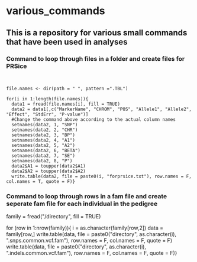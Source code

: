 # various_commands

## This is a repository for various small commands that have been used in analyses

### Command to loop through files in a folder and create files for PRSice

```{R}


file.names <- dir(path = " ", pattern =".TBL")

for(i in 1:length(file.names)){
  data1 = fread(file.names[i], fill = TRUE)
  data2 = data1[,c("MarkerName", "CHROM", "POS", "Allele1", "Allele2", "Effect", "StdErr", "P-value")]
  #Change the command above according to the actual column names
  setnames(data2, 1, "SNP")
  setnames(data2, 2, "CHR")
  setnames(data2, 3, "BP")
  setnames(data2, 4, "A1")
  setnames(data2, 5, "A2")
  setnames(data2, 6, "BETA")
  setnames(data2, 7, "SE")
  setnames(data2, 8, "P")
  data2$A1 = toupper(data2$A1)
  data2$A2 = toupper(data2$A2)
  write.table(data2, file = paste0(i, "forprsice.txt"), row.names = F, col.names = T, quote = F)}

```


### Command to loop through rows in a fam file and create seperate fam file for each individual in the pedigree

family = fread("/directory", fill = TRUE)

for (row in 1:nrow(family)){
  i = as.character(family[row,2])
  data = family[row,]
  write.table(data, file = paste0("directory", as.character(i), ".snps.common.vcf.fam"), row.names = F, col.names = F, quote = F)
  write.table(data, file = paste0("directory", as.character(i), ".indels.common.vcf.fam"), row.names = F, col.names = F, quote = F)}

